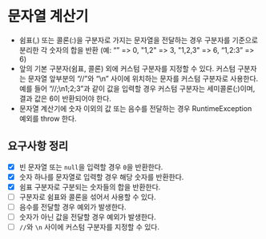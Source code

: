 # 문자열 계산기

- 쉼표(,) 또는 콜론(:)을 구분자로 가지는 문자열을 전달하는 경우 구분자를 기준으로 분리한 각 숫자의 합을 반환 (예: “” => 0, "1,2" => 3, "1,2,3" => 6, “1,2:3” => 6)
- 앞의 기본 구분자(쉼표, 콜론) 외에 커스텀 구분자를 지정할 수 있다. 커스텀 구분자는 문자열 앞부분의 “//”와 “\n” 사이에 위치하는 문자를 커스텀 구분자로 사용한다. 예를 들어 “//;\n1;2;3”과
  같이 값을 입력할 경우 커스텀 구분자는 세미콜론(;)이며, 결과 값은 6이 반환되어야 한다.
- 문자열 계산기에 숫자 이외의 값 또는 음수를 전달하는 경우 RuntimeException 예외를 throw 한다.

## 요구사항 정리

- [x] 빈 문자열 또는 `null`을 입력할 경우 `0`을 반환한다.
- [x] 숫자 하나를 문자열로 입력할 경우 해당 숫자를 반환한다.
- [x] 쉼표 구분자로 구분되는 숫자들의 합을 반환한다.
- [ ] 구분자로 쉼표와 콜론을 섞어서 사용할 수 있다.
- [ ] 음수를 전달할 경우 예외가 발생한다.
- [ ] 숫자가 아닌 값을 전달할 경우 예외가 발생한다.
- [ ] `//`와 `\n` 사이에 커스텀 구분자를 지정할 수 있다. 
